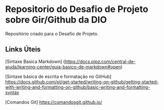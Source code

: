 # Repositorio do Desafio de Projeto sobre Gir/Github da DIO
Repositório criado para o Desafio de Projeto.

## Links Úteis

[Sintaxe Basica Markdown] (https://docs.pipz.com/central-de-ajuda/learning-center/guia-basico-de-markdown#open)

[Sintaxe básica de escrita e formatação no GitHub] https://docs.github.com/pt/get-started/writing-on-github/getting-started-with-writing-and-formatting-on-github/basic-writing-and-formatting-syntax

[Comandos Git] https://comandosgit.github.io/ 
